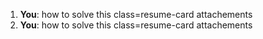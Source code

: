 1. **You**: how to solve this class=resume-card attachements
2. **You**: how to solve this class=resume-card attachements